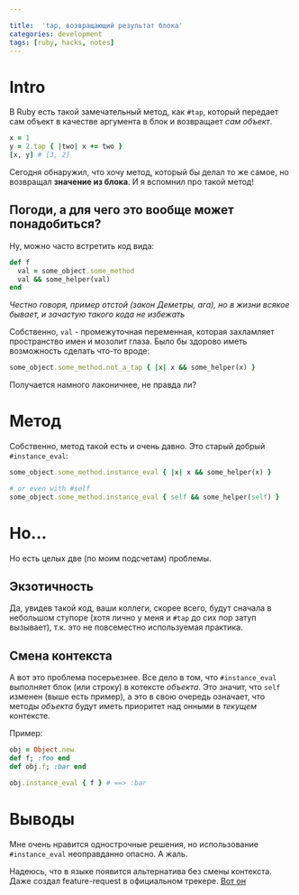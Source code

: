 ```yaml
---

title:  'tap, возвращающий результат блока'
categories: development
tags: [ruby, hacks, notes]
---
```


# Intro

В Ruby есть такой замечательный метод, как `#tap`, который передает
сам объект в качестве аргумента в блок и возвращает *сам объект*.

```ruby
x = 1
y = 2.tap { |two| x += two }
[x, y] # [3, 2]
```

Сегодня обнаружил, что хочу метод, который бы делал то же самое, но
возвращал **значение из блока**. И я вспомнил про такой метод!

<!--more-->

## Погоди, а для чего это вообще может понадобиться?

Ну, можно часто встретить код вида:

```ruby
def f
  val = some_object.some_method
  val && some_helper(val)
end
```

*Честно говоря, пример отстой (закон Деметры, ага), но в жизни всякое
бывает, и зачастую такого кода не избежать*

Собственно, `val` - промежуточная переменная, которая захламляет
пространство имен и мозолит глаза. Было бы здорово иметь возможность
сделать что-то вроде:

```ruby
some_object.some_method.not_a_tap { |x| x && some_helper(x) }
```

Получается намного лаконичнее, не правда ли?

# Метод

Собственно, метод такой есть и очень давно. Это старый добрый
`#instance_eval`:

```ruby
some_object.some_method.instance_eval { |x| x && some_helper(x) }

# or even with #self
some_object.some_method.instance_eval { self && some_helper(self) }
```

# Но...

Но есть целых две (по моим подсчетам) проблемы.

## Экзотичность

Да, увидев такой код, ваши коллеги, скорее всего, будут сначала в
небольшом ступоре (хотя лично у меня и `#tap` до сих пор затуп
вызывает), т.к. это не повсеместно используемая практика.

## Смена контекста

А вот это проблема посерьезнее. Все дело в том, что `#instance_eval`
выполняет блок (или строку) в котексте *объекта*. Это значит, что
`self` изменен (выше есть пример), а это в свою очередь означает, что
методы *объекта* будут иметь приоритет над онными в *текущем*
контексте.

Пример:

```ruby
obj = Object.new
def f; :foo end
def obj.f; :bar end

obj.instance_eval { f } # ==> :bar
```

# Выводы

Мне очень нравится однострочные решения, но использование
`#instance_eval` неоправданно опасно. А жаль.

Надеюсь, что в языке появится альтернатива без смены контекста.
Даже создал feature-request в официальном трекере.
[Вот он](https://bugs.ruby-lang.org/issues/13172)
